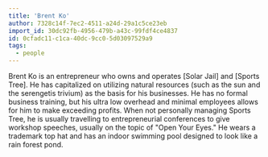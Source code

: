 ```yaml
---
title: 'Brent Ko'
author: 7328c14f-7ec2-4511-a24d-29a1c5ce23eb
import_id: 30dc92fb-4956-479b-a43c-99fdf4ce4837
id: 0cfadc11-c1ca-40dc-9cc0-5d03097529a9
tags:
  - people
---
```

Brent Ko is an entrepreneur who owns and operates [Solar Jail] and [Sports Tree]. He has capitalized on utilizing natural resources (such as the sun and the serengetis trivium) as the basis for his businesses. He has no formal business training, but his ultra low overhead and minimal employees allows for him to make exceeding profits. When not personally managing Sports Tree, he is usually travelling to entrepreneurial conferences to give workshop speeches, usually on the topic of "Open Your Eyes." He wears a trademark top hat and has an indoor swimming pool designed to look like a rain forest pond.